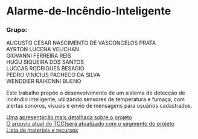# Alarme-de-Incêndio-Inteligente

### **Grupo:**  
AUGUSTO CESAR NASCIMENTO DE VASCONCELOS PRATA  
AYRTON LUCENA VELICHAN  
GIOVANNI FERREIRA REIS  
HUGU SIQUEIRA DOS SANTOS  
LUCCAS RODRIGUES BESAGIO  
PEDRO VINÍCIUS PACHECO DA SILVA  
WENDDIER RAIKONNI BUENO

Este trabalho propõe o desenvolvimento de um sistema de detecção de incêndio inteligente, utilizando sensores de temperatura e fumaça, com alertas sonoros, visuais e envio de mensagens para usuários cadastrados.

[Uma apresentação mais detalhada sobre o projeto](APRESENTAÇÃOTCC.pdf)  
[O arquvio atual do TCC(será atualizado com o segmento do projeto](TCC.pdf)  
[Lista de materiais e recursos](ListadeMateriaiseRecursos.pdf)  
